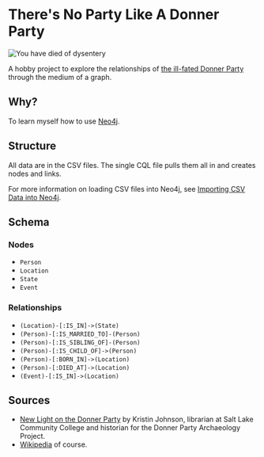 # There's No Party Like A Donner Party

![You have died of dysentery](https://i.imgur.com/L6o0abQ.jpg)

A hobby project to explore the relationships of [the ill-fated Donner Party](https://en.wikipedia.org/wiki/Donner_Party)
through the medium of a graph.

## Why?

To learn myself how to use [Neo4j](https://neo4j.com/).

## Structure

All data are in the CSV files. The single CQL file pulls them all in and creates
nodes and links.

For more information on loading CSV files into Neo4j, see
[Importing CSV Data into Neo4j](https://neo4j.com/developer/guide-import-csv/).

## Schema

### Nodes

* `Person`
* `Location`
* `State`
* `Event`

### Relationships

* `(Location)-[:IS_IN]->(State)`
* `(Person)-[:IS_MARRIED_TO]-(Person)`
* `(Person)-[:IS_SIBLING_OF]-(Person)`
* `(Person)-[:IS_CHILD_OF]->(Person)`
* `(Person)-[:BORN_IN]->(Location)`
* `(Person)-[:DIED_AT]->(Location)`
* `(Event)-[:IS_IN]->(Location)`

## Sources

* [New Light on the Donner Party](https://user.xmission.com/~octa/DonnerParty/index.html) by Kristin Johnson, librarian at Salt Lake Community College and historian for the Donner Party Archaeology Project.
* [Wikipedia](https://en.wikipedia.org/wiki/Donner_Party) of course.
